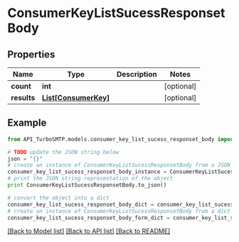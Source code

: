 # ConsumerKeyListSucessResponsetBody


## Properties

Name | Type | Description | Notes
------------ | ------------- | ------------- | -------------
**count** | **int** |  | [optional] 
**results** | [**List[ConsumerKey]**](ConsumerKey.md) |  | [optional] 

## Example

```python
from API_TurboSMTP.models.consumer_key_list_sucess_responset_body import ConsumerKeyListSucessResponsetBody

# TODO update the JSON string below
json = "{}"
# create an instance of ConsumerKeyListSucessResponsetBody from a JSON string
consumer_key_list_sucess_responset_body_instance = ConsumerKeyListSucessResponsetBody.from_json(json)
# print the JSON string representation of the object
print ConsumerKeyListSucessResponsetBody.to_json()

# convert the object into a dict
consumer_key_list_sucess_responset_body_dict = consumer_key_list_sucess_responset_body_instance.to_dict()
# create an instance of ConsumerKeyListSucessResponsetBody from a dict
consumer_key_list_sucess_responset_body_form_dict = consumer_key_list_sucess_responset_body.from_dict(consumer_key_list_sucess_responset_body_dict)
```
[[Back to Model list]](../README.md#documentation-for-models) [[Back to API list]](../README.md#documentation-for-api-endpoints) [[Back to README]](../README.md)


